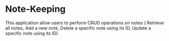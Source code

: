 # Note-Keeping
This application allow users to perform CRUD operations on notes ( Retrieve all notes, Add a new note, Delete a specific note using its ID, Update a specific note using its ID) 
